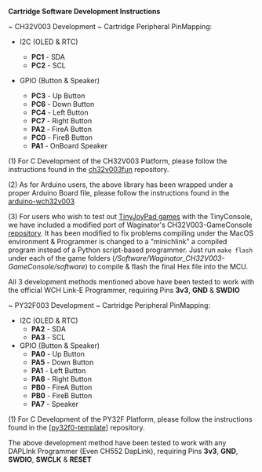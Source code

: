 **Cartridge Software Development Instructions**

~ CH32V003 Development ~
Cartridge Peripheral PinMapping:

- I2C (OLED & RTC)
  - **PC1** - SDA
  - **PC2** - SCL

- GPIO (Button & Speaker)
  - **PC3** - Up Button
  - **PC6** - Down Button
  - **PC4** - Left Button
  - **PC7** - Right Button
  - **PA2** - FireA Button 
  - **PC0** - FireB Button
  - **PA1** - OnBoard Speaker


(1) For C Development of the CH32V003 Platform, please follow the instructions found in the [ch32v003fun](https://github.com/cnlohr/ch32v003fun) repository. 

(2) As for Arduino users, the above library has been wrapped under a proper Arduino Board file,  please follow the instructions found in the [arduino-wch32v003](https://github.com/AlexanderMandera/arduino-wch32v003)

(3) For users who wish to test out [TinyJoyPad games](https://www.tinyjoypad.com) with the TinyConsole, we have included a modified port of Waginator's CH32V003-GameConsole [repository](https://github.com/wagiminator/CH32V003-GameConsole). It has been modified to fix problems compiling under the MacOS environment & Programmer is changed to a "minichlink" a compiled program instead of a Python script-based programmer. 
Just run `make flash` under each of the game folders (*/Software/Waginator_CH32V003-GameConsole/software*) to compile & flash the final Hex file into the MCU.

All 3 development methods mentioned above have been tested to work with the official WCH Link-E Programmer, requiring Pins **3v3**, **GND** & **SWDIO**



~ PY32F003 Development ~
Cartridge Peripheral PinMapping:

- I2C (OLED & RTC)
  - **PA2** - SDA
  - **PA3** - SCL
- GPIO (Button & Speaker)
  - **PA0** - Up Button
  - **PA5** - Down Button
  - **PA1** - Left Button
  - **PA6** - Right Button
  - **PB0** - FireA Button 
  - **PB0** - FireB Button
  - **PA7** - Speaker

(1) For C Development of the PY32F Platform, please follow the instructions found in the [[py32f0-template](https://github.com/IOsetting/py32f0-template)] repository. 

The above development method have been tested to work with any DAPLInk Programmer (Even CH552 DapLink), requiring Pins **3v3**, **GND**,  **SWDIO**, **SWCLK** & **RESET**